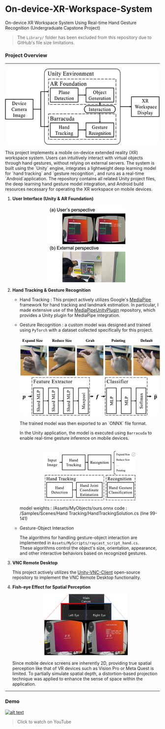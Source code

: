 # On-device-XR-Workspace-System
On-device XR Workspace System Using Real-time Hand Gesture Recognition (Undergraduate Capstone Project)
> The `Library/` folder has been excluded from this repository due to GitHub's file size limitations.

### Project Overview
___
<p align="center">
<img src="./src/fig2.png" height=250/>
</p>
This project implements a mobile on-device extended reality (XR) workspace system.
Users can intuitively interact with virtual objects through hand gestures, without relying on external servers.
The system is built using the `Unity` engine, integrates a lightweight deep learning model for `hand tracking` and `gesture recognition`, and runs as a real-time `Android`application.
The repository contains all related Unity project files, the deep learning hand gesture model integration, and Android build resources necessary for operating the XR workspace on mobile devices.

1. **User Interface (Unity & AR Foundation)**
    <p align="center">
   <img src="./src/fig1.png" height=250/>
    </p>
2. **Hand Tracking & Gesture Recognition**
    
    - Hand Tracking : This project actively utilizes Google's [MediaPipe](https://ai.google.dev/edge/mediapipe/solutions/guide?hl=ko) framework for hand tracking and landmark estimation.
    In particular, I made extensive use of the [MediaPipeUnityPlugin](https://github.com/homuler/MediaPipeUnityPlugin) repository, which provides a Unity plugin for MediaPipe integration.
    - Gesture Recognition : a custom model was designed and trained using `PyTorch` with a dataset collected specifically for this project.
        <p align="center">
        <img src="./src/fig6.png" width=500>
        <img src="./src/fig5.png" width=500>
        </p>
        The trained model was then exported to an `ONNX` file format.

        In the Unity application, the model is executed using `Barracuda` to enable real-time gesture inference on mobile devices.
        <p align="center">
        <img src="./src/fig3.png" height=160 style="margin-top:20px;"/>
        </p>
        model weights : /Assets/MyObjects/ours.onnx
        code : /Samples/Scenes/Hand Tracking/HandTrackingSolution.cs (line 99-141)

    - Gesture-Object Interaction

        The algorithms for handling gesture-object interaction are implemented in `Assets/MyScripts/raycast_script_hand.cs`.  
        These algorithms control the object's size, orientation, appearance, and other interactive behaviors based on recognized gestures.

3. **VNC Remote Desktop**

    This project actively utilizes the [Unity-VNC-Client](https://github.com/cfloutier/Unity-VNC-Client) open-source repository to implement the VNC Remote Desktop functionality.

4. **Fish-eye Effect for Spatial Perception**
    <p align="center">
    <img src="./src/fig4.png" height=200  style="margin-left: 0px;"/>
    </p>
    Since mobile device screens are inherently 2D, providing true spatial perception like that of VR devices such as Vision Pro or Meta Quest is limited.  
    To partially simulate spatial depth, a distortion-based projection technique was applied to enhance the sense of space within the application.

---
### Demo

[![alt text](demo.gif)](https://www.youtube.com/watch?v=HIL7bhvVAHo)
> Click to watch on YouTube